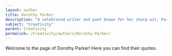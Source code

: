 ```yaml
---
layout: author
title: Dorothy Parker
description: "A celebrated writer and poet known for her sharp wit, Parker's work often reflects themes of creativity, critical thinking, and the arts during the early 20th century."
subject: "Creativity"
parent: Creativity
permalink: /Creativity/authors/Dorothy-Parker/
---
```


Welcome to the page of Dorothy Parker! Here you can find their quotes.
